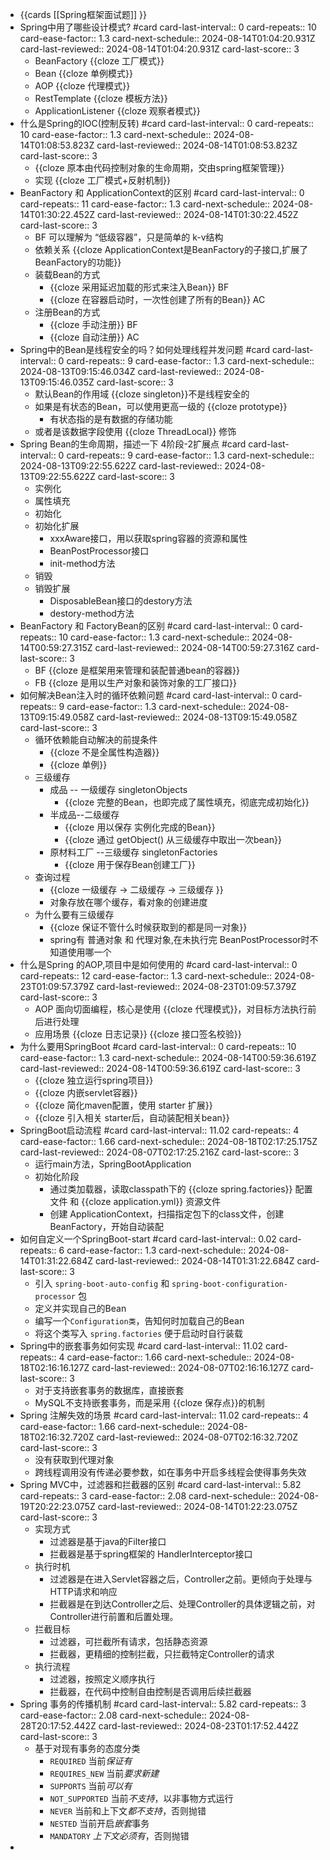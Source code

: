 - {{cards [[Spring框架面试题]] }}
- Spring中用了哪些设计模式? #card
  card-last-interval:: 0
  card-repeats:: 10
  card-ease-factor:: 1.3
  card-next-schedule:: 2024-08-14T01:04:20.931Z
  card-last-reviewed:: 2024-08-14T01:04:20.931Z
  card-last-score:: 3
	- BeanFactory {{cloze 工厂模式}}
	- Bean {{cloze 单例模式}}
	- AOP {{cloze 代理模式}}
	- RestTemplate {{cloze 模板方法}}
	- ApplicationListener {{cloze 观察者模式}}
- 什么是Spring的IOC(控制反转) #card
  card-last-interval:: 0
  card-repeats:: 10
  card-ease-factor:: 1.3
  card-next-schedule:: 2024-08-14T01:08:53.823Z
  card-last-reviewed:: 2024-08-14T01:08:53.823Z
  card-last-score:: 3
	- {{cloze 原本由代码控制对象的生命周期，交由spring框架管理}}
	- 实现 {{cloze 工厂模式+反射机制}}
- BeanFactory 和 ApplicationContext的区别 #card
  card-last-interval:: 0
  card-repeats:: 11
  card-ease-factor:: 1.3
  card-next-schedule:: 2024-08-14T01:30:22.452Z
  card-last-reviewed:: 2024-08-14T01:30:22.452Z
  card-last-score:: 3
	- BF 可以理解为 “低级容器”，只是简单的 k-v结构
	- 依赖关系 {{cloze ApplicationContext是BeanFactory的子接口,扩展了BeanFactory的功能}}
	- 装载Bean的方式
		- {{cloze 采用延迟加载的形式来注入Bean}} BF
		- {{cloze 在容器启动时，一次性创建了所有的Bean}} AC
	- 注册Bean的方式
		- {{cloze 手动注册}} BF
		- {{cloze 自动注册}} AC
- Spring中的Bean是线程安全的吗？如何处理线程并发问题 #card
  card-last-interval:: 0
  card-repeats:: 9
  card-ease-factor:: 1.3
  card-next-schedule:: 2024-08-13T09:15:46.034Z
  card-last-reviewed:: 2024-08-13T09:15:46.035Z
  card-last-score:: 3
	- 默认Bean的作用域 {{cloze singleton}}不是线程安全的
	- 如果是有状态的Bean，可以使用更高一级的 {{cloze prototype}}
		- 有状态指的是有数据的存储功能
	- 或者是该数据字段使用 {{cloze ThreadLocal}} 修饰
- Spring Bean的生命周期，描述一下 4阶段-2扩展点 #card
  card-last-interval:: 0
  card-repeats:: 9
  card-ease-factor:: 1.3
  card-next-schedule:: 2024-08-13T09:22:55.622Z
  card-last-reviewed:: 2024-08-13T09:22:55.622Z
  card-last-score:: 3
	- 实例化
	- 属性填充
	- 初始化
	- 初始化扩展
		- xxxAware接口，用以获取spring容器的资源和属性
		- BeanPostProcessor接口
		- init-method方法
	- 销毁
	- 销毁扩展
		- DisposableBean接口的destory方法
		- destory-method方法
- BeanFactory 和 FactoryBean的区别 #card
  card-last-interval:: 0
  card-repeats:: 10
  card-ease-factor:: 1.3
  card-next-schedule:: 2024-08-14T00:59:27.315Z
  card-last-reviewed:: 2024-08-14T00:59:27.316Z
  card-last-score:: 3
	- BF {{cloze 是框架用来管理和装配普通bean的容器}}
	- FB {{cloze 是用以生产对象和装饰对象的工厂接口}}
- 如何解决Bean注入时的循环依赖问题  #card
  card-last-interval:: 0
  card-repeats:: 9
  card-ease-factor:: 1.3
  card-next-schedule:: 2024-08-13T09:15:49.058Z
  card-last-reviewed:: 2024-08-13T09:15:49.058Z
  card-last-score:: 3
	- 循环依赖能自动解决的前提条件
		- {{cloze 不是全属性构造器}}
		- {{cloze 单例}}
	- 三级缓存
		- 成品 -- 一级缓存 singletonObjects
			- {{cloze 完整的Bean，也即完成了属性填充，彻底完成初始化}}
		- 半成品--二级缓存
			- {{cloze 用以保存 实例化完成的Bean}}
			- {{cloze 通过 getObject() 从三级缓存中取出一次bean}}
		- 原材料工厂 --三级缓存 singletonFactories
			- {{cloze 用于保存Bean创建工厂}}
	- 查询过程
		- {{cloze 一级缓存 -> 二级缓存 -> 三级缓存 }}
		- 对象存放在哪个缓存，看对象的创建进度
	- 为什么要有三级缓存
		- {{cloze 保证不管什么时候获取到的都是同一对象}}
		- spring有 普通对象 和 代理对象,在未执行完 BeanPostProcessor时不知道使用哪一个
- 什么是Spring 的AOP,项目中是如何使用的 #card
  card-last-interval:: 0
  card-repeats:: 12
  card-ease-factor:: 1.3
  card-next-schedule:: 2024-08-23T01:09:57.379Z
  card-last-reviewed:: 2024-08-23T01:09:57.379Z
  card-last-score:: 3
	- AOP 面向切面编程，核心是使用 {{cloze 代理模式}}，对目标方法执行前后进行处理
	- 应用场景 {{cloze 日志记录}} {{cloze 接口签名校验}}
- 为什么要用SpringBoot #card
  card-last-interval:: 0
  card-repeats:: 10
  card-ease-factor:: 1.3
  card-next-schedule:: 2024-08-14T00:59:36.619Z
  card-last-reviewed:: 2024-08-14T00:59:36.619Z
  card-last-score:: 3
	- {{cloze 独立运行spring项目}}
	- {{cloze 内嵌servlet容器}}
	- {{cloze 简化maven配置，使用 starter 扩展}}
	- {{cloze 引入相关 starter后，自动装配相关bean}}
- SpringBoot启动流程 #card
  card-last-interval:: 11.02
  card-repeats:: 4
  card-ease-factor:: 1.66
  card-next-schedule:: 2024-08-18T02:17:25.175Z
  card-last-reviewed:: 2024-08-07T02:17:25.216Z
  card-last-score:: 3
	- 运行main方法，SpringBootApplication
	- 初始化阶段
		- 通过类加载器，读取classpath下的 {{cloze spring.factories}} 配置文件 和 {{cloze application.yml}} 资源文件
		- 创建 ApplicationContext，扫描指定包下的class文件，创建BeanFactory，开始自动装配
- 如何自定义一个SpringBoot-start #card
  card-last-interval:: 0.02
  card-repeats:: 6
  card-ease-factor:: 1.3
  card-next-schedule:: 2024-08-14T01:31:22.684Z
  card-last-reviewed:: 2024-08-14T01:31:22.684Z
  card-last-score:: 3
	- 引入 `spring-boot-auto-config` 和 `spring-boot-configuration-processor` 包
	- 定义并实现自己的Bean
	- 编写一个`Configuration类`，告知何时加载自己的Bean
	- 将这个类写入 `spring.factories` 便于启动时自行装载
- Spring中的嵌套事务如何实现 #card
  card-last-interval:: 11.02
  card-repeats:: 4
  card-ease-factor:: 1.66
  card-next-schedule:: 2024-08-18T02:16:16.127Z
  card-last-reviewed:: 2024-08-07T02:16:16.127Z
  card-last-score:: 3
	- 对于支持嵌套事务的数据库，直接嵌套
	- MySQL不支持嵌套事务，而是采用 {{cloze 保存点}}的机制
- Spring 注解失效的场景 #card
  card-last-interval:: 11.02
  card-repeats:: 4
  card-ease-factor:: 1.66
  card-next-schedule:: 2024-08-18T02:16:32.720Z
  card-last-reviewed:: 2024-08-07T02:16:32.720Z
  card-last-score:: 3
	- 没有获取到代理对象
	- 跨线程调用没有传递必要参数，如在事务中开启多线程会使得事务失效
- Spring MVC中，过滤器和拦截器的区别 #card
  card-last-interval:: 5.82
  card-repeats:: 3
  card-ease-factor:: 2.08
  card-next-schedule:: 2024-08-19T20:22:23.075Z
  card-last-reviewed:: 2024-08-14T01:22:23.075Z
  card-last-score:: 3
	- 实现方式
		- 过滤器是基于java的Filter接口
		- 拦截器是基于spring框架的 HandlerInterceptor接口
	- 执行时机
		- 过滤器是在进入Servlet容器之后，Controller之前。更倾向于处理与HTTP请求和响应
		- 拦截器是在到达Controller之后、处理Controller的具体逻辑之前，对Controller进行前置和后置处理。
	- 拦截目标
		- 过滤器，可拦截所有请求，包括静态资源
		- 拦截器，更精细的控制拦截，只拦截特定Controller的请求
	- 执行流程
		- 过滤器，按照定义顺序执行
		- 拦截器，在代码中控制自由控制是否调用后续拦截器
- Spring 事务的传播机制 #card
  card-last-interval:: 5.82
  card-repeats:: 3
  card-ease-factor:: 2.08
  card-next-schedule:: 2024-08-28T20:17:52.442Z
  card-last-reviewed:: 2024-08-23T01:17:52.442Z
  card-last-score:: 3
	- 基于对现有事务的态度分类
		- `REQUIRED` 当前*保证有*
		- `REQUIRES_NEW` 当前*要求新建*
		- `SUPPORTS` 当前*可以有*
		- `NOT_SUPPORTED` 当前*不支持*，以非事物方式运行
		- `NEVER` 当前和上下文*都不支持*，否则抛错
		- `NESTED` 当前开启*嵌套*事务
		- `MANDATORY` *上下文必须有*，否则抛错
-